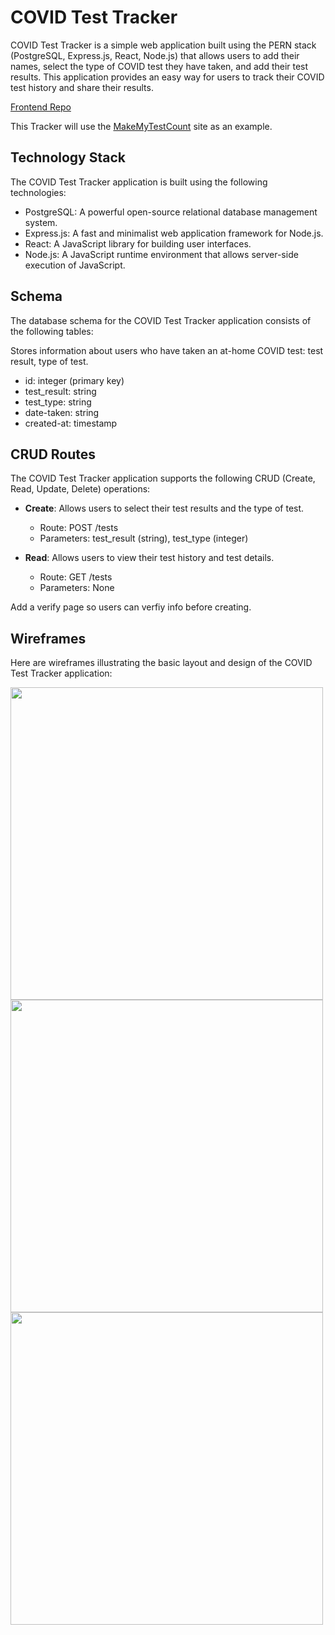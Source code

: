 # COVID Test Tracker

COVID Test Tracker is a simple web application built using the PERN stack (PostgreSQL, Express.js, React, Node.js) that allows users to add their names, select the type of COVID test they have taken, and add their test results. This application provides an easy way for users to track their COVID test history and share their results.

[Frontend Repo](https://github.com/freckledspider/covid-test-tracker-frontend)

This Tracker will use the [MakeMyTestCount](https://learn.makemytestcount.org/) site as an example.

## Technology Stack

The COVID Test Tracker application is built using the following technologies:

- PostgreSQL: A powerful open-source relational database management system.
- Express.js: A fast and minimalist web application framework for Node.js.
- React: A JavaScript library for building user interfaces.
- Node.js: A JavaScript runtime environment that allows server-side execution of JavaScript.

## Schema

The database schema for the COVID Test Tracker application consists of the following tables:

Stores information about users who have taken an at-home COVID test: test result, type of test.
  - id: integer (primary key)
  - test_result: string
  - test_type: string
  - date-taken: string
  - created-at: timestamp

## CRUD Routes

The COVID Test Tracker application supports the following CRUD (Create, Read, Update, Delete) operations:

- **Create**: Allows users to select their test results and the type of test.
  - Route: POST /tests
  - Parameters: test_result (string), test_type (integer)

- **Read**: Allows users to view their test history and test details.
  - Route: GET /tests
  - Parameters: None

Add a verify page so users can verfiy info before creating.

## Wireframes

Here are wireframes illustrating the basic layout and design of the COVID Test Tracker application:

<img src="https://i.imgur.com/Xb41t4M.png" width="500">
<img src="https://i.imgur.com/0U3sdDQ.png" width="500">
<img src="https://i.imgur.com/dPlINKP.png" width="500">
